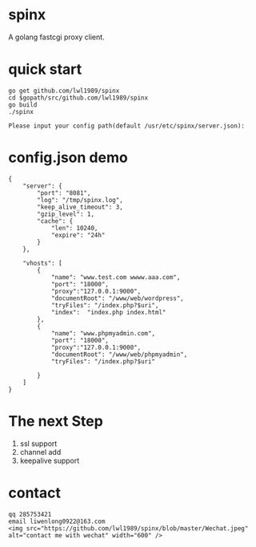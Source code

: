# spinx
A golang fastcgi  proxy client.

# quick start

    go get github.com/lwl1989/spinx
    cd $gopath/src/github.com/lwl1989/spinx
    go build
    ./spinx

    Please input your config path(default /usr/etc/spinx/server.json):


# config.json demo

```
{
    "server": {
        "port": "8081",
        "log": "/tmp/spinx.log",
        "keep_alive_timeout": 3,
        "gzip_level": 1,
        "cache": {
            "len": 10240,
            "expire": "24h"
        }
    },

    "vhosts": [
        {
            "name": "www.test.com wwww.aaa.com",
            "port": "18000",
            "proxy":"127.0.0.1:9000",
            "documentRoot": "/www/web/wordpress",
            "tryFiles": "/index.php?$uri",
            "index":  "index.php index.html"
        },
        {
            "name": "www.phpmyadmin.com",
            "port": "18000",
            "proxy":"127.0.0.1:9000",
            "documentRoot": "/www/web/phpmyadmin",
            "tryFiles": "/index.php?$uri"

        }
    ]
}
```

# The next Step

1. ssl support
2. channel add
3. keepalive support

# contact

    qq 285753421
    email liwenlong0922@163.com
    <img src="https://github.com/lwl1989/spinx/blob/master/Wechat.jpeg" alt="contact me with wechat" width="600" />





